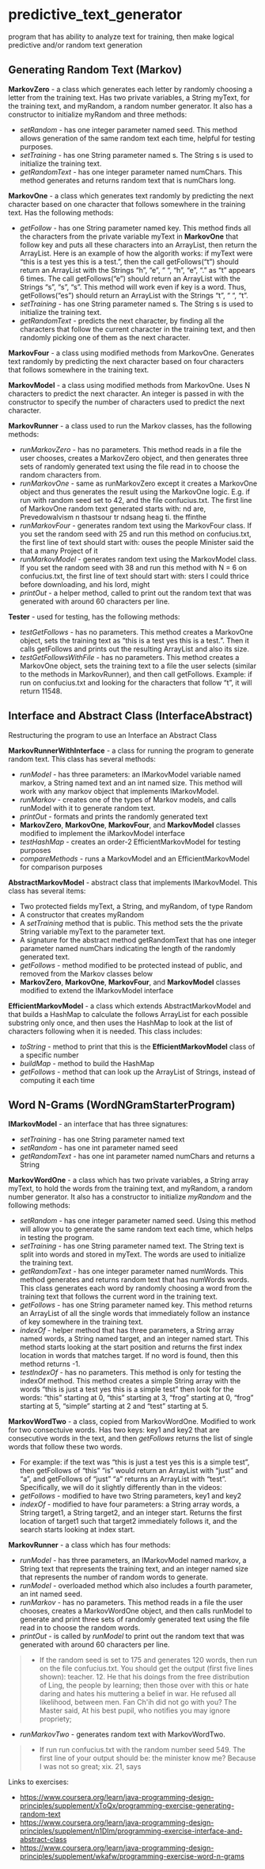 # predictive_text_generator
program that has ability to analyze text for training, then make logical predictive and/or random text generation

## Generating Random Text (Markov)

<b>MarkovZero</b> -  a class which generates each letter by randomly choosing a letter from the training text. Has two private variables, a String myText, for the training text, and myRandom, a random number generator. It also has a constructor to initialize myRandom and three methods:
* *setRandom* - has one integer parameter named seed. This method allows generation of the same random text each time, helpful for testing purposes.
* *setTraining* - has one String parameter named s. The String s is used to initialize the training text.
* *getRandomText* - has one integer parameter named numChars. This method generates and returns random text that is numChars long. 

<b>MarkovOne</b> - a class which generates text randomly by predicting the next character based on one character that follows somewhere in the training text. Has the following methods:
* *getFollow* - has one String parameter named key. This method finds all the characters from the private variable myText in <b>MarkovOne</b> that follow key and puts all these characters into an ArrayList, then return the ArrayList. Here is an example of how the algorith works: if myText were “this is a test yes this is a test.”, then the call getFollows(“t”) should return an ArrayList with the Strings “h”, “e”, “ “, “h”, “e”, “.” as “t” appears 6 times. The call getFollows(“e”) should return an ArrayList with the Strings “s”, “s”, “s”. This method will work even if key is a word. Thus, getFollows(“es”) should return an ArrayList with the Strings “t”, “ “, “t”.
* *setTraining* - has one String parameter named s. The String s is used to initialize the training text.
* *getRandomText* - predicts the next character, by finding all the characters that follow the current character in the training text, and then randomly picking one of them as the next character.

<b>MarkovFour</b> - a class using modified methods from MarkovOne. Generates text randomly by predicting the next character based on four characters that follows somewhere in the training text. 

<b>MarkovModel</b> - a class using modified methods from MarkovOne. Uses N characters to predict the next character. An integer is passed in with the constructor to specify the number of characters used to predict the next character.

<b>MarkovRunner</b> - a class used to run the Markov classes, has the following methods:
* *runMarkovZero* - has no parameters. This method reads in a file the user chooses, creates a MarkovZero object, and then generates three sets of randomly generated text using the file read in to choose the random characters from.
* *runMarkovOne* - same as runMarkovZero except it creates a MarkovOne object and thus generates the result using the MarkovOne logic. E.g. if run with random seed set to 42, and the file confucius.txt. The first line of MarkovOne random text generated starts with:    nd are, Prevedowalvism n thastsour tr ndsang heag ti. the ffinthe
* *runMarkovFour* - generates random text using the MarkovFour class. If you set the random seed with 25 and run this method on confucius.txt, the first line of text should start with: ouses the people Minister said the that a many Project of it
* *runMarkovModel* - generates random text using the MarkovModel class. If you set the random seed with 38 and run this method with N = 6 on confucius.txt, the first line of text should start with: sters I could thrice before downloading, and his lord, might
* *printOut* - a helper method, called to print out the random text that was generated with around 60 characters per line.

<b>Tester</b> - used for testing, has the following methods:
* *testGetFollows* - has no parameters. This method creates a MarkovOne object, sets the training text as “this is a test yes this is a test.”. Then it calls getFollows and prints out the resulting ArrayList and also its size.
* *testGetFollowsWithFile* - has no parameters. This method creates a MarkovOne object, sets the training text to a file the user selects (similar to the methods in MarkovRunner), and then call getFollows. Example: if run on confucius.txt and looking for the characters that follow “t”, it will return 11548. 

## Interface and Abstract Class (InterfaceAbstract)

Restructuring the program to use an Interface an Abstract Class

<b>MarkovRunnerWithInterface</b> - a class for running the program to generate random text. This class has several methods:
* *runModel* - has three parameters: an IMarkovModel variable named markov, a String named text and an int named size. This method will work with any markov object that implements IMarkovModel.
* *runMarkov* - creates one of the types of Markov models, and calls runModel with it to generate random text.
* *printOut* - formats and prints the randomly generated text
* <b>MarkovZero</b>, <b>MarkovOne</b>, <b>MarkovFour</b>, and <b>MarkovModel</b> classes modified to implement the iMarkovModel interface
* *testHashMap* - creates an order-2 EfficientMarkovModel for testing purposes
* *compareMethods* - runs a MarkovModel and an EfficientMarkovModel for comparison purposes

<b>AbstractMarkovModel</b> - abstract class that implements IMarkovModel. This class has several items:
* Two protected fields myText, a String, and myRandom, of type Random
* A constructor that creates myRandom
* A *setTraining* method that is public. This method sets the the private String variable myText to the parameter text.
* A signature for the abstract method getRandomText that has one integer parameter named numChars indicating the length of the randomly generated text. 
* *getFollows* - method modified to be protected instead of public, and removed from the Markov classes below
* <b>MarkovZero</b>, <b>MarkovOne</b>, <b>MarkovFour</b>, and <b>MarkovModel</b> classes modified to extend the IMarkovModel interface

<b>EfficientMarkovModel</b> - a class which extends AbstractMarkovModel and that builds a HashMap to calculate the follows ArrayList for each possible substring only once, and then uses the HashMap to look at the list of characters following when it is needed. This class includes:
* *toString* - method to print that this is the <b>EfficientMarkovModel</b> class of a specific number
* *buildMap* - method to build the HashMap
* *getFollows* - method that can look up the ArrayList of Strings, instead of computing it each time

## Word N-Grams (WordNGramStarterProgram)

<b>IMarkovModel</b> - an interface that has three signatures: 
* *setTraining* - has one String parameter named text
* *setRandom* - has one int parameter named seed
* *getRandomText* - has one int parameter named numChars and returns a String

<b>MarkovWordOne</b> - a class which has two private variables, a String array myText, to hold the words from the training text, and myRandom, a random number generator. It also has a constructor to initialize *myRandom* and the following methods:
* *setRandom* - has one integer parameter named seed. Using this method will allow you to generate the same random text each time, which helps in testing the program.
* *setTraining* - has one String parameter named text. The String text is split into words and stored in myText. The words are used to initialize the training text.
* *getRandomText* - has one integer parameter named numWords. This method generates and returns random text that has numWords words. This class generates each word by randomly choosing a word from the training text that follows the current word in the training text. 
* *getFollows* - has one String parameter named key. This method returns an ArrayList of all the single words that immediately follow an instance of key somewhere in the training text. 
* *indexOf* - helper method that has three parameters, a String array named words, a String named target, and an integer named start. This method starts looking at the start position and returns the first index location in words that matches target. If no word is found, then this method returns -1. 
* *testIndexOf* - has no parameters. This method is only for testing the indexOf method. This method creates a simple String array with the words “this is just a test yes this is a simple test” then look for the words: “this” starting at 0, “this” starting at 3, “frog” starting at 0, “frog” starting at 5, “simple” starting at 2 and “test” starting at 5. 

<b>MarkovWordTwo</b> - a class, copied from MarkovWordOne. Modified to work for two consectuive words. Has two keys: key1 and key2 that are consecutive words in the text, and then *getFollows* returns the list of single words that follow these two words. 
* For example: if the text was “this is just a test yes this is a simple test”, then getFollows of “this” “is” would return an ArrayList with “just” and “a”, and getFollows of “just” “a” returns an ArrayList with “test”. Specifically, we will do it slightly differently than in the videos:
* *getFollows* - modified to have two String parameters, key1 and key2
* *indexOf* - modified to have four parameters: a String array words, a String target1, a String target2, and an integer start. Returns the first location of target1 such that target2 immediately follows it, and the search starts looking at index start.

<b>MarkovRunner</b> - a class which has four methods:
* *runModel* - has three parameters, an IMarkovModel named markov, a String text that represents the training text, and an integer named size that represents the number of random words to generate. 
* *runModel* - overloaded method which also includes a fourth parameter, an int named seed.
* *runMarkov*  - has no parameters. This method reads in a file the user chooses, creates a MarkovWordOne object, and then calls runModel to generate and print three sets of randomly generated text using the file read in to choose the random words.
* *printOut* - is called by *runModel* to print out the random text that was generated with around 60 characters per line. 
>* If the random seed is set to 175 and generates 120 words, then run on the file confucius.txt. You should get the output (first five lines shown):
teacher. 12. He that his doings from the free distribution of
Ling, the people by learning; then those over with this or hate
daring and hates his muttering a belief in war. He refused all
likelihood, between men. Fan Ch'ih did not go with you? The Master
said, At his best pupil, who notifies you may ignore propriety;
* *runMarkovTwo* - generates random text with MarkovWordTwo. 
>* If run run confucius.txt with the random number seed 549. The first line of your output should be:
the minister know me? Because I was not so great; xix. 21, says

Links to exercises:
* https://www.coursera.org/learn/java-programming-design-principles/supplement/xToQx/programming-exercise-generating-random-text
* https://www.coursera.org/learn/java-programming-design-principles/supplement/n1DIm/programming-exercise-interface-and-abstract-class
* https://www.coursera.org/learn/java-programming-design-principles/supplement/wkafw/programming-exercise-word-n-grams